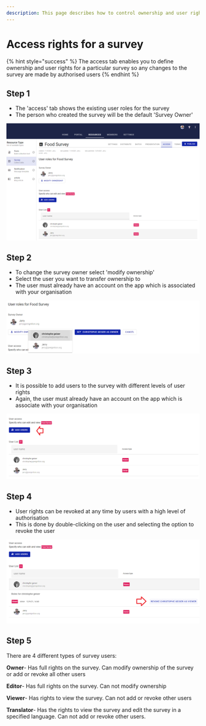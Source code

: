 ```yaml
---
description: This page describes how to control ownership and user rights for a survey
---
```


# Access rights for a survey

{% hint style="success" %}
The access tab enables you to define ownership and user rights for a particular survey so any changes to the survey are made by authorised users
{% endhint %}

## Step 1

* The 'access' tab shows the existing user roles for the survey
* The person who created the survey will be the default 'Survey Owner'

![](<../../../.gitbook/assets/image (315) (1) (1) (1) (1).png>)

## Step 2

* To change the survey owner select 'modify ownership'&#x20;
* Select the user you want to transfer ownership to
* The user must already have an account on the app which is associated with your organisation

![](<../../../.gitbook/assets/image (297) (1).png>)

## Step 3

* It is possible to add users to the survey with different levels of user rights
* Again, the user must already have an account on the app which is associate with your organisation

![](<../../../.gitbook/assets/image (307) (1) (1) (1).png>)

## Step 4

* User rights can be revoked at any time by users with a high level of authorisation
* This is done by double-clicking on the user and selecting the option to revoke the user

![](<../../../.gitbook/assets/image (313) (1) (1) (1) (1).png>)

## Step 5

There are 4 different types of survey users:

**Owner**- Has full rights on the survey.  Can modify ownership of the survey or add or revoke all other users

**Editor**- Has full rights on the survey.  Can not modify ownership

**Viewer**- Has rights to view the survey.  Can not add or revoke other users

**Translator**- Has the rights to view the survey and edit the survey in a specified language.  Can not add or revoke other users.&#x20;

